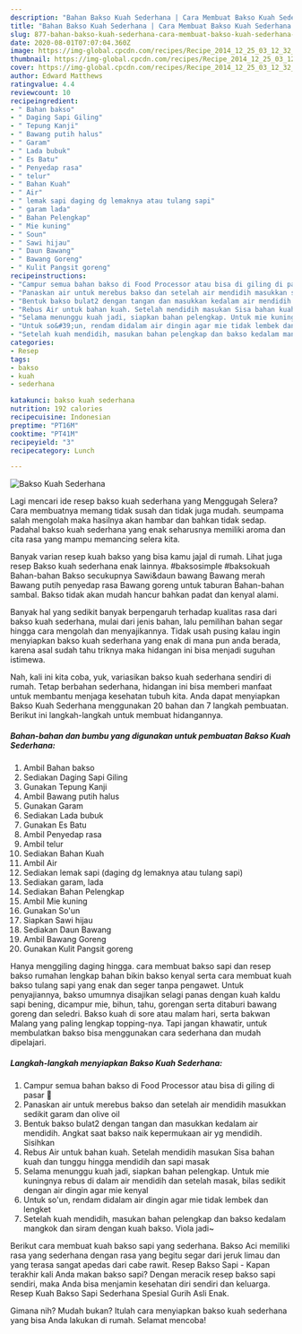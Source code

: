 ```yaml
---
description: "Bahan Bakso Kuah Sederhana | Cara Membuat Bakso Kuah Sederhana Yang Bisa Manjain Lidah"
title: "Bahan Bakso Kuah Sederhana | Cara Membuat Bakso Kuah Sederhana Yang Bisa Manjain Lidah"
slug: 877-bahan-bakso-kuah-sederhana-cara-membuat-bakso-kuah-sederhana-yang-bisa-manjain-lidah
date: 2020-08-01T07:07:04.360Z
image: https://img-global.cpcdn.com/recipes/Recipe_2014_12_25_03_12_32_968_d19ade4c240a7ab794fa/751x532cq70/bakso-kuah-sederhana-foto-resep-utama.jpg
thumbnail: https://img-global.cpcdn.com/recipes/Recipe_2014_12_25_03_12_32_968_d19ade4c240a7ab794fa/751x532cq70/bakso-kuah-sederhana-foto-resep-utama.jpg
cover: https://img-global.cpcdn.com/recipes/Recipe_2014_12_25_03_12_32_968_d19ade4c240a7ab794fa/751x532cq70/bakso-kuah-sederhana-foto-resep-utama.jpg
author: Edward Matthews
ratingvalue: 4.4
reviewcount: 10
recipeingredient:
- " Bahan bakso"
- " Daging Sapi Giling"
- " Tepung Kanji"
- " Bawang putih halus"
- " Garam"
- " Lada bubuk"
- " Es Batu"
- " Penyedap rasa"
- " telur"
- " Bahan Kuah"
- " Air"
- " lemak sapi daging dg lemaknya atau tulang sapi"
- " garam lada"
- " Bahan Pelengkap"
- " Mie kuning"
- " Soun"
- " Sawi hijau"
- " Daun Bawang"
- " Bawang Goreng"
- " Kulit Pangsit goreng"
recipeinstructions:
- "Campur semua bahan bakso di Food Processor atau bisa di giling di pasar 😬"
- "Panaskan air untuk merebus bakso dan setelah air mendidih masukkan sedikit garam dan olive oil"
- "Bentuk bakso bulat2 dengan tangan dan masukkan kedalam air mendidih. Angkat saat bakso naik kepermukaan air yg mendidih. Sisihkan"
- "Rebus Air untuk bahan kuah. Setelah mendidih masukan Sisa bahan kuah dan tunggu hingga mendidih dan sapi masak"
- "Selama menunggu kuah jadi, siapkan bahan pelengkap. Untuk mie kuningnya rebus di dalam air mendidih dan setelah masak, bilas sedikit dengan air dingin agar mie kenyal"
- "Untuk so&#39;un, rendam didalam air dingin agar mie tidak lembek dan lengket"
- "Setelah kuah mendidih, masukan bahan pelengkap dan bakso kedalam mangkok dan siram dengan kuah bakso. Viola jadi~"
categories:
- Resep
tags:
- bakso
- kuah
- sederhana

katakunci: bakso kuah sederhana 
nutrition: 192 calories
recipecuisine: Indonesian
preptime: "PT16M"
cooktime: "PT41M"
recipeyield: "3"
recipecategory: Lunch

---
```



![Bakso Kuah Sederhana](https://img-global.cpcdn.com/recipes/Recipe_2014_12_25_03_12_32_968_d19ade4c240a7ab794fa/751x532cq70/bakso-kuah-sederhana-foto-resep-utama.jpg)

Lagi mencari ide resep bakso kuah sederhana yang Menggugah Selera? Cara membuatnya memang tidak susah dan tidak juga mudah. seumpama salah mengolah maka hasilnya akan hambar dan bahkan tidak sedap. Padahal bakso kuah sederhana yang enak seharusnya memiliki aroma dan cita rasa yang mampu memancing selera kita.

Banyak varian resep kuah bakso yang bisa kamu jajal di rumah. Lihat juga resep Bakso kuah sederhana enak lainnya. #baksosimple #baksokuah Bahan-bahan Bakso secukupnya Sawi&amp;daun bawang Bawang merah Bawang putih penyedap rasa Bawang goreng untuk taburan Bahan-bahan sambal. Bakso tidak akan mudah hancur bahkan padat dan kenyal alami.

Banyak hal yang sedikit banyak berpengaruh terhadap kualitas rasa dari bakso kuah sederhana, mulai dari jenis bahan, lalu pemilihan bahan segar hingga cara mengolah dan menyajikannya. Tidak usah pusing kalau ingin menyiapkan bakso kuah sederhana yang enak di mana pun anda berada, karena asal sudah tahu triknya maka hidangan ini bisa menjadi suguhan istimewa.


Nah, kali ini kita coba, yuk, variasikan bakso kuah sederhana sendiri di rumah. Tetap berbahan sederhana, hidangan ini bisa memberi manfaat untuk membantu menjaga kesehatan tubuh kita. Anda dapat menyiapkan Bakso Kuah Sederhana menggunakan 20 bahan dan 7 langkah pembuatan. Berikut ini langkah-langkah untuk membuat hidangannya.

<!--inarticleads1-->

##### Bahan-bahan dan bumbu yang digunakan untuk pembuatan Bakso Kuah Sederhana:

1. Ambil  Bahan bakso
1. Sediakan  Daging Sapi Giling
1. Gunakan  Tepung Kanji
1. Ambil  Bawang putih halus
1. Gunakan  Garam
1. Sediakan  Lada bubuk
1. Gunakan  Es Batu
1. Ambil  Penyedap rasa
1. Ambil  telur
1. Sediakan  Bahan Kuah
1. Ambil  Air
1. Sediakan  lemak sapi (daging dg lemaknya atau tulang sapi)
1. Sediakan  garam, lada
1. Sediakan  Bahan Pelengkap
1. Ambil  Mie kuning
1. Gunakan  So&#39;un
1. Siapkan  Sawi hijau
1. Sediakan  Daun Bawang
1. Ambil  Bawang Goreng
1. Gunakan  Kulit Pangsit goreng


Hanya menggiling daging hingga. cara membuat bakso sapi dan resep bakso rumahan lengkap bahan bikin bakso kenyal serta cara membuat kuah bakso tulang sapi yang enak dan seger tanpa pengawet. Untuk penyajiannya, bakso umumnya disajikan selagi panas dengan kuah kaldu sapi bening, dicampur mie, bihun, tahu, gorengan serta ditaburi bawang goreng dan seledri. Bakso kuah di sore atau malam hari, serta bakwan Malang yang paling lengkap topping-nya. Tapi jangan khawatir, untuk membulatkan bakso bisa menggunakan cara sederhana dan mudah dipelajari. 

<!--inarticleads2-->

##### Langkah-langkah menyiapkan Bakso Kuah Sederhana:

1. Campur semua bahan bakso di Food Processor atau bisa di giling di pasar 😬
1. Panaskan air untuk merebus bakso dan setelah air mendidih masukkan sedikit garam dan olive oil
1. Bentuk bakso bulat2 dengan tangan dan masukkan kedalam air mendidih. Angkat saat bakso naik kepermukaan air yg mendidih. Sisihkan
1. Rebus Air untuk bahan kuah. Setelah mendidih masukan Sisa bahan kuah dan tunggu hingga mendidih dan sapi masak
1. Selama menunggu kuah jadi, siapkan bahan pelengkap. Untuk mie kuningnya rebus di dalam air mendidih dan setelah masak, bilas sedikit dengan air dingin agar mie kenyal
1. Untuk so&#39;un, rendam didalam air dingin agar mie tidak lembek dan lengket
1. Setelah kuah mendidih, masukan bahan pelengkap dan bakso kedalam mangkok dan siram dengan kuah bakso. Viola jadi~


Berikut cara membuat kuah bakso sapi yang sederhana. Bakso Aci memiliki rasa yang sederhana dengan rasa yang begitu segar dari jeruk limau dan yang terasa sangat apedas dari cabe rawit. Resep Bakso Sapi - Kapan terakhir kali Anda makan bakso sapi? Dengan meracik resep bakso sapi sendiri, maka Anda bisa menjamin kesehatan diri sendiri dan keluarga. Resep Kuah Bakso Sapi Sederhana Spesial Gurih Asli Enak. 

Gimana nih? Mudah bukan? Itulah cara menyiapkan bakso kuah sederhana yang bisa Anda lakukan di rumah. Selamat mencoba!
